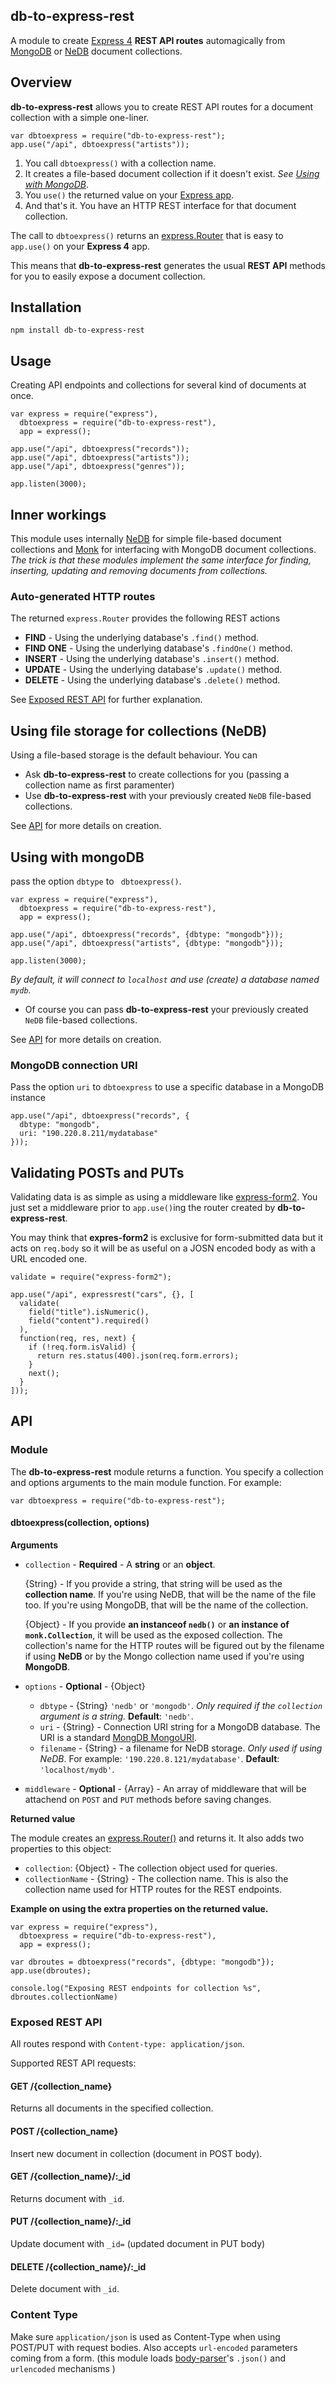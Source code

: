 ## db-to-express-rest
 
A module to create [Express 4](http://expressjs.com) **REST API routes** 
automagically from [MongoDB](http://www.mongodb.org/) or 
[NeDB](https://www.npmjs.com/package/nedb) document collections.

## Overview

**db-to-express-rest** allows you to create REST API routes for a document collection
with a simple one-liner. 
    
    var dbtoexpress = require("db-to-express-rest");
    app.use("/api", dbtoexpress("artists"));


1. You call `dbtoexpress()` with a collection name.
1. It creates a file-based document collection if it doesn't exist. _See [Using with MongoDB](#using-with-mongodb)_.
1. You `use()` the returned value on your [Express app](http://expressjs.com/4x/api.html#application).
1. And that's it. You have
an HTTP REST interface for that document collection. 

The call to `dbtoexpress()` returns an [express.Router](http://expressjs.com/4x/api.html#router) that is easy
to `app.use()` on your **Express 4** app.

This means that **db-to-express-rest** generates the usual **REST API** methods
for you to easily expose a document collection.


## Installation 

    npm install db-to-express-rest

## Usage

Creating API endpoints and collections for several
kind of documents at once.

    var express = require("express"),
      dbtoexpress = require("db-to-express-rest"),
      app = express();

    app.use("/api", dbtoexpress("records"));
    app.use("/api", dbtoexpress("artists"));
    app.use("/api", dbtoexpress("genres"));

    app.listen(3000);

## Inner workings

This module uses internally [NeDB](https://www.npmjs.com/package/nedb) 
for simple file-based document collections and 
[Monk](https://www.npmjs.com/package/monk) for interfacing with MongoDB document collections.
_The trick is that these modules implement the same interface for finding, inserting, updating and removing documents from collections._


### Auto-generated HTTP routes


The returned `express.Router` provides the following REST actions

* **FIND** - Using the underlying database's `.find()` method.
* **FIND ONE** - Using the underlying database's `.findOne()` method.
* **INSERT** - Using the underlying database's `.insert()` method.
* **UPDATE** - Using the underlying database's `.update()` method.
* **DELETE** - Using the underlying database's `.delete()` method.

See [Exposed REST API](#exposed-rest-api) for further explanation.


## Using file storage for collections (NeDB)

Using a file-based storage is the default behaviour. You can

* Ask **db-to-express-rest** to create collections for you (passing a collection name as first paramenter)
* Use **db-to-express-rest** with your previously created `NeDB` file-based collections.

See [API](#api) for more details on creation.

## Using with mongoDB

pass the option `dbtype` to ` dbtoexpress()`.

    var express = require("express"),
      dbtoexpress = require("db-to-express-rest"),
      app = express();

    app.use("/api", dbtoexpress("records", {dbtype: "mongodb"}));
    app.use("/api", dbtoexpress("artists", {dbtype: "mongodb"}));

    app.listen(3000);

_By default, it will connect to `localhost` and use (create) a database named `mydb`._

* Of course you can pass **db-to-express-rest** your previously created `NeDB` file-based collections.


See [API](#api) for more details on creation.

### MongoDB connection URI

Pass the option `uri` to `dbtoexpress` to use a specific database in a MongoDB instance

    app.use("/api", dbtoexpress("records", {
      dbtype: "mongodb",
      uri: "190.220.8.211/mydatabase"
    }));


## Validating POSTs and PUTs

Validating data is as simple as using a middleware like [express-form2](https://www.npmjs.com/package/express-form2).
You just set a middleware prior to `app.use()`ing the router created by **db-to-express-rest**.

You may think that **expres-form2** is exclusive for form-submitted data but it acts
on `req.body` so it will be as useful on a JOSN encoded body as with a URL encoded one.
  
    validate = require("express-form2");

    app.use("/api", expressrest("cars", {}, [
      validate(
        field("title").isNumeric(),
        field("content").required()
      ),
      function(req, res, next) {
        if (!req.form.isValid) {
          return res.status(400).json(req.form.errors);
        }
        next();
      }
    ]));

## API

### Module

The **db-to-express-rest** module returns a function. 
You specify a collection and options arguments to the main module function. For example:

    var dbtoexpress = require("db-to-express-rest");

#### dbtoexpress(collection, options)

**Arguments**

* `collection` - **Required** - A **string** or an **object**. 

    {String} - If you provide a string, that string will be used as the **collection name**. If you're using NeDB,
that will be the name of the file too. If you're using MongoDB, that will be
the name of the collection.

    {Object} - If you provide  **an instanceof `nedb()`** or **an instance of `monk.Collection`**,
it will be used as the exposed collection. The collection's name for the HTTP routes will be figured out by the
filename if using **NeDB** or by the Mongo collection name used if you're using **MongoDB**. 
* `options` - **Optional** - {Object}
  * `dbtype` - {String} `'nedb'` or `'mongodb'`. _Only required if the 
  `collection` argument is a string._ **Default**: `'nedb'`.
  * `uri` - {String} - Connection URI string for a MongoDB database. The URI is
a standard [MongDB MongoURI](https://api.mongodb.org/java/2.12/com/mongodb/MongoURI.html).
  * `filename` - {String} - a filename for NeDB storage. _Only used if using NeDB_.
  For example: `'190.220.8.121/mydatabase'`. **Default**: `'localhost/mydb'`.
* `middleware` - **Optional** - {Array} - An array of middleware that will be attachend
on `POST` and `PUT` methods before saving changes.

**Returned value**

The module creates an [express.Router()](http://expressjs.com/4x/api.html#router) and returns it. It also adds two properties
to this object:

* `collection`: {Object} - The collection object used for queries. 
* `collectionName` - {String} - The collection name. This is also the collection name used
for HTTP routes for the REST endpoints.

**Example on using the extra properties on the returned value.**

    var express = require("express"),
      dbtoexpress = require("db-to-express-rest"),
      app = express();

    var dbroutes = dbtoexpress("records", {dbtype: "mongodb"});
    app.use(dbroutes);

    console.log("Exposing REST endpoints for collection %s", dbroutes.collectionName)


### Exposed REST API

All routes respond with `Content-type: application/json`.

Supported REST API requests:

#### GET /{collection_name} 

Returns all documents in the specified collection.

#### POST /{collection_name} 

Insert new document in collection (document in POST body).

#### GET /{collection_name}/:_id

 Returns document with `_id`.

#### PUT /{collection_name}/:_id

Update document with `_id=` (updated document in PUT body)

#### DELETE /{collection_name}/:_id

Delete document with `_id`.

### Content Type

Make sure `application/json` is used as Content-Type when using POST/PUT with request bodies.
Also accepts `url-encoded` parameters coming from a form. (this module loads 
[body-parser](https://www.npmjs.com/package/body-parser)'s `.json()` and 
`urlencoded` mechanisms )

